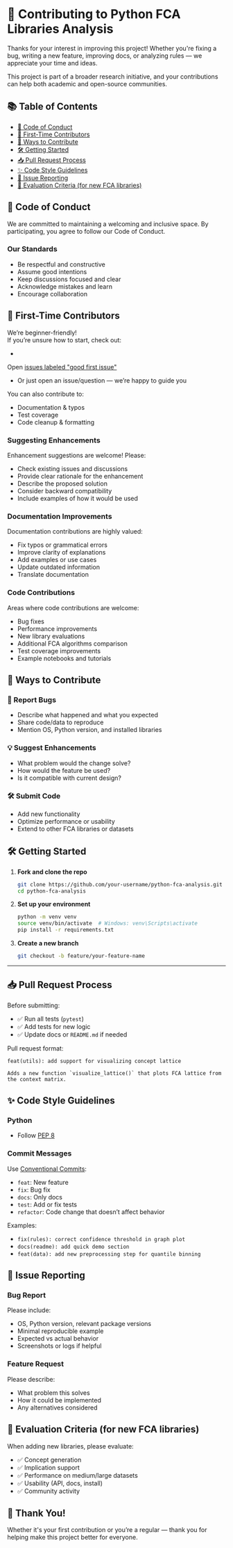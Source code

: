 # 🤝 Contributing to Python FCA Libraries Analysis

Thanks for your interest in improving this project! Whether you're fixing a bug, writing a new feature, improving docs,
or analyzing rules — we appreciate your time and ideas.

This project is part of a broader research initiative, and your contributions can help both academic and open-source
communities.

## 📚 Table of Contents

- [🧭 Code of Conduct](#-code-of-conduct)
- [🌱 First-Time Contributors](#-first-time-contributors)
- [🚀 Ways to Contribute](#-ways-to-contribute)
- [🛠 Getting Started](#-getting-started)
- [📥 Pull Request Process](#-pull-request-process)
- [✨ Code Style Guidelines](#-code-style-guidelines)
- [🐛 Issue Reporting](#-issue-reporting)
- [🧠 Evaluation Criteria (for new FCA libraries)](#-evaluation-criteria-for-new-fca-libraries)

## 🧭 Code of Conduct

We are committed to maintaining a welcoming and inclusive space. By participating, you agree to follow our Code of
Conduct.

### Our Standards

- Be respectful and constructive
- Assume good intentions
- Keep discussions focused and clear
- Acknowledge mistakes and learn
- Encourage collaboration

## 🌱 First-Time Contributors

We’re beginner-friendly!  
If you’re unsure how to start, check out:

-

Open [issues labeled "good first issue"](https://github.com/KonchakivskyiDanylo/python-fca-analysis/issues?q=is%3Aissue+is%3Aopen+label%3A%22good+first+issue%22)

- Or just open an issue/question — we’re happy to guide you

You can also contribute to:

- Documentation & typos
- Test coverage
- Code cleanup & formatting

### Suggesting Enhancements

Enhancement suggestions are welcome! Please:

- Check existing issues and discussions
- Provide clear rationale for the enhancement
- Describe the proposed solution
- Consider backward compatibility
- Include examples of how it would be used

### Documentation Improvements

Documentation contributions are highly valued:

- Fix typos or grammatical errors
- Improve clarity of explanations
- Add examples or use cases
- Update outdated information
- Translate documentation

### Code Contributions

Areas where code contributions are welcome:

- Bug fixes
- Performance improvements
- New library evaluations
- Additional FCA algorithms comparison
- Test coverage improvements
- Example notebooks and tutorials

## 🚀 Ways to Contribute

### 🐞 Report Bugs

- Describe what happened and what you expected
- Share code/data to reproduce
- Mention OS, Python version, and installed libraries

### 💡 Suggest Enhancements

- What problem would the change solve?
- How would the feature be used?
- Is it compatible with current design?

### 🛠 Submit Code

- Add new functionality
- Optimize performance or usability
- Extend to other FCA libraries or datasets

## 🛠 Getting Started

1. **Fork and clone the repo**
   ```bash
   git clone https://github.com/your-username/python-fca-analysis.git
   cd python-fca-analysis
   ```

2. **Set up your environment**

   ```bash
   python -m venv venv
   source venv/bin/activate  # Windows: venv\Scripts\activate
   pip install -r requirements.txt
   ```

3. **Create a new branch**

   ```bash
   git checkout -b feature/your-feature-name
   ```

---

## 📥 Pull Request Process

Before submitting:

* ✅ Run all tests (`pytest`)
* ✅ Add tests for new logic
* ✅ Update docs or `README.md` if needed

Pull request format:

```
feat(utils): add support for visualizing concept lattice

Adds a new function `visualize_lattice()` that plots FCA lattice from the context matrix.
```

## ✨ Code Style Guidelines

### Python

* Follow [PEP 8](https://peps.python.org/pep-0008/)

### Commit Messages

Use [Conventional Commits](https://www.conventionalcommits.org/):

* `feat`: New feature
* `fix`: Bug fix
* `docs`: Only docs
* `test`: Add or fix tests
* `refactor`: Code change that doesn’t affect behavior

Examples:

* `fix(rules): correct confidence threshold in graph plot`
* `docs(readme): add quick demo section`
* `feat(data): add new preprocessing step for quantile binning`

## 🐛 Issue Reporting

### Bug Report

Please include:

* OS, Python version, relevant package versions
* Minimal reproducible example
* Expected vs actual behavior
* Screenshots or logs if helpful

### Feature Request

Please describe:

* What problem this solves
* How it could be implemented
* Any alternatives considered

## 🧠 Evaluation Criteria (for new FCA libraries)

When adding new libraries, please evaluate:

* ✅ Concept generation
* ✅ Implication support
* ✅ Performance on medium/large datasets
* ✅ Usability (API, docs, install)
* ✅ Community activity

## 🙌 Thank You!

Whether it's your first contribution or you’re a regular — thank you for helping make this project better for everyone.
